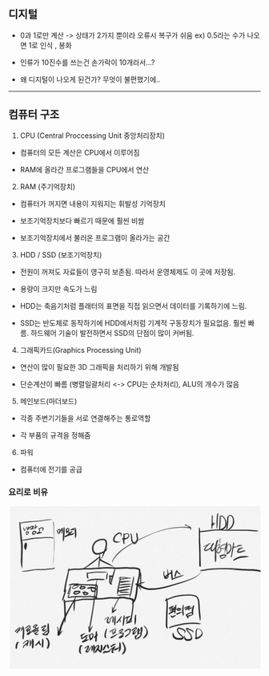 ## 디지털

* 0과 1로만 계산 -> 상태가 2가지 뿐이라 오류시 복구가 쉬움 ex) 0.5라는 수가 나오면 1로 인식 , 봉화

* 인류가 10진수를 쓰는건 손가락이 10개라서...?

* 왜 디지털이 나오게 된건가? 무엇이 불편했기에..

------------------------------------------------------

## 컴퓨터 구조

1. CPU (Central Proccessing Unit 중앙처리장치)

* 컴퓨터의 모든 계산은 CPU에서 이루어짐

* RAM에 올라간 프로그램들을 CPU에서 연산


2. RAM (주기억장치)

* 컴퓨터가 꺼지면 내용이 지워지는 휘발성 기억장치

* 보조기억장치보다 빠르기 때문에 훨씬 비쌈

* 보조기억장치에서 불러온 프로그램이 올라가는 공간


3. HDD / SSD (보조기억장치)

* 전원이 꺼져도 자료들이 영구히 보존됨. 따라서 운영체제도 이 곳에 저장됨.

* 용량이 크지만 속도가 느림

* HDD는 축음기처럼 플래터의 표면을 직접 읽으면서 데이터를 기록하기에 느림.

* SSD는 반도체로 동작하기에 HDD에서처럼 기계적 구동장치가 필요없음. 훨씬 빠름. 하드웨어 기술이 발전하면서 SSD의 단점이 많이 커버됨.


4. 그래픽카드(Graphics Processing Unit)

* 연산이 많이 필요한 3D 그래픽을 처리하기 위해 개발됨

* 단순계산이 빠름 (병렬일괄처리 <-> CPU는 순차처리), ALU의 개수가 많음 


5. 메인보드(마더보드)

* 각종 주변기기들을 서로 연결해주는 통로역할

* 각 부품의 규격을 정해줌


6. 파워

* 컴퓨터에 전기를 공급


### 요리로 비유

![요리](./img/1.jpg)


